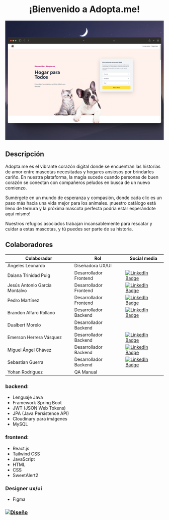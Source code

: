 <h1 align="center">¡Bienvenido a Adopta.me!</h1>

![banner](https://github.com/MiguelAChavez/c17-51-n-Java/blob/fa92f1db07d01154655e051dc2f5223544a661b1/banner.png)

## Descripción
Adopta.me es el vibrante corazón digital donde se encuentran las historias de amor entre mascotas necesitadas y hogares ansiosos por brindarles cariño. En nuestra plataforma, la magia sucede cuando personas de buen corazón se conectan con compañeros peludos en busca de un nuevo comienzo.

Sumérgete en un mundo de esperanza y compasión, donde cada clic es un paso más hacia una vida mejor para los animales. ¡nuestro catálogo está lleno de ternura y la próxima mascota perfecta podría estar esperándote aquí mismo!

Nuestros refugios asociados trabajan incansablemente para rescatar y cuidar a estas mascotas, y tú puedes ser parte de su historia.

## Colaboradores
| Colaborador                       | Rol                   | Social media      |
|-----------------------------------|-----------------------|-------------------|
| Ángeles Leonardo                  | Diseñadora UX/UI      |  
| Daiana Trinidad Puig              | Desarrollador Frontend|  [![LinkedIn Badge](https://img.shields.io/badge/LinkedIn-0077B5?style=flat-square&logo=linkedin&logoColor=white)](URL_del_Perfil_de_LinkedIn) 
| Jesús Antonio García Montalvo     | Desarrollador Frontend|  [![LinkedIn Badge](https://img.shields.io/badge/LinkedIn-0077B5?style=flat-square&logo=linkedin&logoColor=white)](URL_del_Perfil_de_LinkedIn) 
| Pedro Martínez                    | Desarrollador Frontend|  [![LinkedIn Badge](https://img.shields.io/badge/LinkedIn-0077B5?style=flat-square&logo=linkedin&logoColor=white)](URL_del_Perfil_de_LinkedIn) 
| Brandon Alfaro Rollano            | Desarrollador Backend |  [![LinkedIn Badge](https://img.shields.io/badge/LinkedIn-0077B5?style=flat-square&logo=linkedin&logoColor=white)](https://www.linkedin.com/in/brandonalfarorollano/) 
| Dualbert Morelo                   | Desarrollador Backend |
| Emerson Herrera Vásquez           | Desarrollador Backend |  [![LinkedIn Badge](https://img.shields.io/badge/LinkedIn-0077B5?style=flat-square&logo=linkedin&logoColor=white)](https://www.linkedin.com/in/emersonhv/) 
| Miguel Ángel Chávez               | Desarrollador Backend |  [![LinkedIn Badge](https://img.shields.io/badge/LinkedIn-0077B5?style=flat-square&logo=linkedin&logoColor=white)](https://www.linkedin.com/in/miguelangelchavez-/) 
| Sebastian Guerra                  | Desarrollador Backend |  [![LinkedIn Badge](https://img.shields.io/badge/LinkedIn-0077B5?style=flat-square&logo=linkedin&logoColor=white)](https://www.linkedin.com/in/sebastian-guerra-682b04297/) 
| Yohan Rodriguez                   | QA Manual             |

### backend:
- Lenguaje Java
- Framework Spring Boot
- JWT (JSON Web Tokens)
- JPA (Java Persistence API)
- Cloudinary para imágenes
- MySQL
### frontend:
- React.js
- Tailwind CSS
- JavaScript
- HTML
- CSS
- SweetAlert2

### Designer ux/ui
- Figma
### <a href="https://www.figma.com/file/HufaZYtfTDgfM8rhl4BpqG/Untitled?type=design&node-id=0-1&mode=design&t=HdPkRTKi2ub8H2iB-0"><img height="18px" src="https://img.icons8.com/color/344/figma--v1.png"/>Diseño</a>
